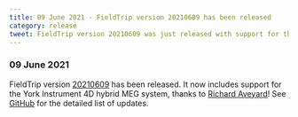 ```yaml
---
title: 09 June 2021 - FieldTrip version 20210609 has been released
category: release
tweet: FieldTrip version 20210609 was just released with support for the York Instrument 4D hybrid MEG system, thanks to @RA_Neuro ! See http://www.fieldtriptoolbox.org/#09-june-2021 for details
---
```


### 09 June 2021

FieldTrip version [20210609](http://github.com/fieldtrip/fieldtrip/releases/tag/20210609) has been released. It now includes support for the York Instrument 4D hybrid MEG system, thanks to [Richard Aveyard](https://github.com/RA-Neuro)! See [GitHub](https://github.com/fieldtrip/fieldtrip/compare/20210529...20210609) for the detailed list of updates.
